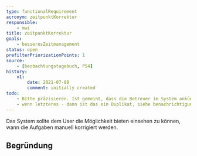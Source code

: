 ```yaml
---
type: functionalRequirement
acronym: zeitpunktKorrektur
responsible:
    - mwi
title: zeitpunktKorrektur
goals:
    - besseresZeitmanagement
status: open
prefilterPriorizationPoints: 1
source:
    - [beobachtungstagebuch, PS4]
history:
    v1:
        date: 2021-07-08
        comment: initially created
todo:
    - Bitte präzisieren. Ist gemeint, dass die Betreuer im System ankündigen können, wann sie die Lösung korrigieren _werden_? Oder ist gemeint, dass es eine Notification geben soll, wenn die Korrektur erfolgt ist? 
    - wenn letzteres - dann ist das ein Duplikat, siehe benachrichtigungAbgeschlossenePruefung 
---
```


Das System sollte dem User die Möglichkeit bieten einsehen zu können, wann die Aufgaben manuell korrigiert werden.

## Begründung
